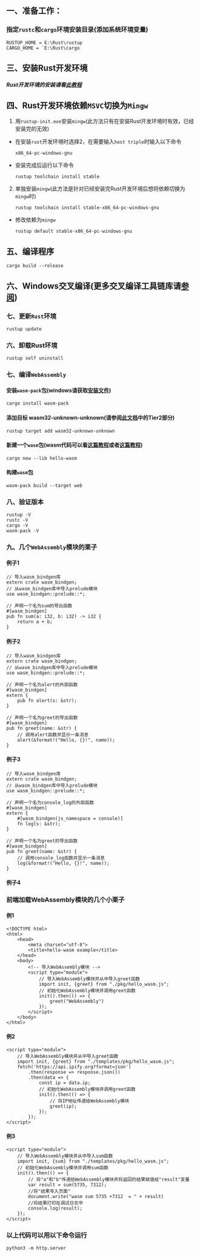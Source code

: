 ## 一、准备工作：
### 指定`rustc`和`cargo`环境安装目录(添加系统环境变量)
    RUSTUP_HOME = E:\Rust\rustup
    CARGO_HOME = `E:\Rust\cargo

## 三、安装Rust开发环境
##### Rust开发环境的安装请看[此教程](https://blog.csdn.net/cnds123/article/details/105770367)

## 四、Rust开发环境依赖`MSVC`切换为`Mingw`
1. 用`rustup-init.exe`安装`mingw`(此方法只有在安装Rust开发环境时有效，已经安装完的无效)
- 在安装`rust`开发环境时选择2，在需要输入`host triple`时输入以下命令   
    
    `x86_64-pc-windows-gnu`
    
- 安装完成后运行以下命令
    
    `rustup toolchain install stable`
2. 单独安装`mingw`(此方法是针对已经安装完Rust开发环境后想将依赖切换为`mingw`时)
    
    `rustup toolchain install stable-x86_64-pc-windows-gnu`
- 修改依赖为`mingw`
    
    `rustup default stable-x86_64-pc-windows-gnu`

## 五、编译程序
    cargo build --release
## 六、Windows交叉编译(更多交叉编译工具链库请[参阅](https://doc.rust-lang.org/nightly/rustc/platform-support.html))
### 七、更新`Rust`环境
    rustup update
### 六、卸载Rust环境
    rustup self uninstall
### 七、编译`WebAssembly`
#### 安装`wasm-pack`包(windows请获取[安装文件](https://rustwasm.github.io/wasm-pack/installer/))
    cargo install wasm-pack
#### 添加目标 wasm32-unknown-unknown(请参阅[此文档](https://doc.rust-lang.org/nightly/rustc/platform-support.html)中的Tier2部分)
    rustup target add wasm32-unknown-unknown
#### 新建一个`wasm`包(wasm代码可以看[这篇教程](https://developer.mozilla.org/zh-CN/docs/WebAssembly/Rust_to_wasm)或者[这篇教程](https://www.wkwkk.com/articles/1c90cd3673398f7f.html))
    cargo new --lib hello-wasm
#### 构建`wasm`包
    wasm-pack build --target web
### 八、验证版本
    rustup -V
    rustc -V
    cargo -V
    wasm-pack -V
### 九、几个`WebAssembly`模块的栗子
#### 例子1
    // 导入wasm_bindgen库
    extern crate wasm_bindgen;
    // 从wasm_bindgen库中导入prelude模块
    use wasm_bindgen::prelude::*;

    // 声明一个名为sum的导出函数
    #[wasm_bindgen]
    pub fn sum(a: i32, b: i32) -> i32 {
        return a + b;
    }
#### 例子2
    // 导入wasm_bindgen库
    extern crate wasm_bindgen;
    // 从wasm_bindgen库中导入prelude模块
    use wasm_bindgen::prelude::*;
    
    // 声明一个名为alert的外部函数
    #[wasm_bindgen]
    extern {
        pub fn alert(s: &str);
    }
    
    // 声明一个名为greet的导出函数
    #[wasm_bindgen]
    pub fn greet(name: &str) {
        // 调用alert函数并显示一条消息
        alert(&format!("Hello, {}!", name));
    }
#### 例子3
    // 导入wasm_bindgen库
    extern crate wasm_bindgen;
    // 从wasm_bindgen库中导入prelude模块
    use wasm_bindgen::prelude::*;

    // 声明一个名为console_log的外部函数
    #[wasm_bindgen]
    extern {
        #[wasm_bindgen(js_namespace = console)]
        fn log(s: &str);
    }

    // 声明一个名为greet的导出函数
    #[wasm_bindgen]
    pub fn greet(name: &str) {
        // 调用console_log函数并显示一条消息
        log(&format!("Hello, {}!", name));
    }
#### 例子4

### 前端加载WebAssembly模块的几个小栗子
#### 例1
    <!DOCTYPE html>
    <html>
        <head>
            <meta charset="utf-8">
            <title>hello-wasm example</title>
        </head>
        <body>
            <!-- 导入WebAssembly模块 -->
            <script type="module">
                // 导入WebAssembly模块并从中导入greet函数
                import init, {greet} from "./pkg/hello_wasm.js";
                // 初始化WebAssembly模块并调用greet函数
                init().then(() => {
                    greet("WebAssembly")
                });
            </script>
        </body>
    </html>
#### 例2
    <script type="module">
        // 导入WebAssembly模块并从中导入greet函数
        import init, {greet} from "./templates/pkg/hello_wasm.js";
        fetch('https://api.ipify.org?format=json')
            .then(response => response.json())
            .then(data => {
                const ip = data.ip;
                // 初始化WebAssembly模块并调用greet函数
                init().then(() => {
                    // 将IP地址传递给WebAssembly模块
                    greet(ip);
                });
            });
    </script>
#### 例3
    <script type="module">
        // 导入WebAssembly模块并从中导入sum函数
        import init, {sum} from "./templates/pkg/hello_wasm.js";
        // 初始化WebAssembly模块并调用sum函数
        init().then(() => {
            // 将"a"和"b"传递给WebAssembly模块并将返回的结果赋值给"result"变量
            var result = sum(5735, 7312);
            //将"结果写入页面"
            document.write("wasm sum 5735 +7312  = " + result)
            //将结果打印在调试日志中
            console.log(result);
        });
    </script>

### 以上代码可以用以下命令运行
    python3 -m http.server


